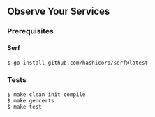 ## Observe Your Services

### Prerequisites

#### Serf

```shell
$ go install github.com/hashicorp/serf@latest
```

### Tests

```shell
$ make clean init compile
$ make gencerts
$ make test
```